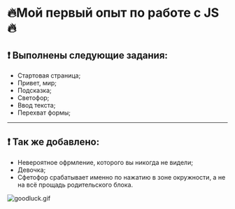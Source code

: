 # 🔥Мой первый опыт по работе с JS🔥

## ❗ Выполнены следующие задания:

- Стартовая страница;
- Привет, мир;
- Подсказка;
- Светофор;
- Ввод текста;
- Перехват формы;

---

## ❗ Так же добавлено:

- Невероятное офрмление, которого вы никогда не видели;
- Девочка;
- Сфетофор срабатывает именно по нажатию в зоне окружности, а не на всё прощадь родительского блока.

<div aling="center">

![goodluck.gif](https://media3.giphy.com/media/Od0QRnzwRBYmDU3eEO/giphy.gif?cid=ecf05e47ufy98xtdiow3icc6n4lqhh2sc0tcyf348qmwtj8s&rid=giphy.gif&ct=g)

</div>
